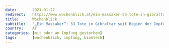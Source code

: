 ```yaml
---
date:       2021-01-27
redirect:   https://www.wochenblick.at/ein-massaker-53-tote-in-gibraltar-seit-beginn-der-impfungen/
title:      Wochenblick
subtitle:   "„Ein Massaker“: 53 Tote in Gibraltar seit Beginn der Impfungen"
country:    AT
categories: [mit oder an Impfung gestorben]
tags:       [wochenblick, impfung, biontech]
---
```

